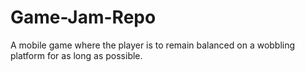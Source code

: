 Game-Jam-Repo
=============
A mobile game where the player is to remain balanced on a wobbling platform for as long as possible. 
